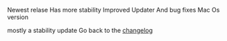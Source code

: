 Newest relase 
Has more stability
Improved Updater
And bug fixes
Mac Os version

mostly a stability update
Go back to the [changelog](https://the-all-python-project.github.io/SimplePythonBrowser/changelog)
